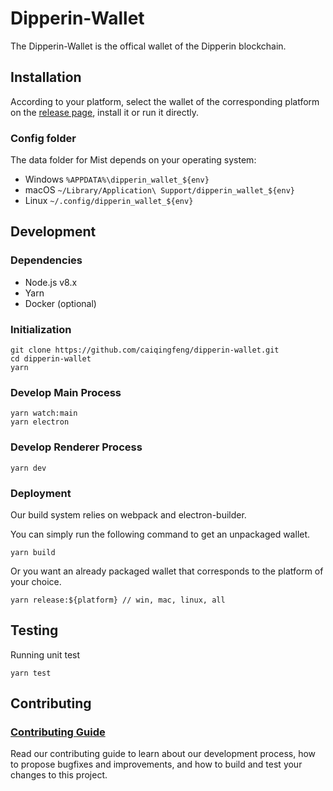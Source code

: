 # Dipperin-Wallet

The Dipperin-Wallet is the offical wallet of the Dipperin blockchain.

## Installation

According to your platform, select the wallet of the corresponding platform on the [release page](https://github.com/caiqingfeng/dipperin-wallet/releases), install it or run it directly.

### Config folder

The data folder for Mist depends on your operating system:

- Windows `%APPDATA%\dipperin_wallet_${env}`
- macOS `~/Library/Application\ Support/dipperin_wallet_${env}`
- Linux `~/.config/dipperin_wallet_${env}`

## Development

### Dependencies

- Node.js v8.x
- Yarn  
- Docker (optional)

### Initialization

```shell
git clone https://github.com/caiqingfeng/dipperin-wallet.git
cd dipperin-wallet
yarn
```

### Develop Main Process

```shell
yarn watch:main
yarn electron
```

### Develop Renderer Process

```shell
yarn dev
```

### Deployment

Our build system relies on webpack and electron-builder.

You can simply run the following command to get an unpackaged wallet.

```shell
yarn build
```

Or you want an already packaged wallet that corresponds to the platform of your choice.

```shell
yarn release:${platform} // win, mac, linux, all
```

## Testing

Running unit test

```shell
yarn test
```

## Contributing

### [Contributing Guide](https://github.com/caiqingfeng/dipperin-wallet/blob/master/CONTRIBUTING.md)

Read our contributing guide to learn about our development process, how to propose bugfixes and improvements, and how to build and test your changes to this project.
